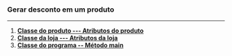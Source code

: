 ### Gerar desconto em um produto

***

1. [**Classe do produto --- Atributos do produto**](https://github.com/pliniopereira10/resolucao-desafios-java/blob/main/linguagem-orientada-objeto/GeradorDesconto/Produto.java)
2. [**Classe da loja --- Atributos da loja**]((https://github.com/pliniopereira10/resolucao-desafios-java/blob/main/linguagem-orientada-objeto/GeradorDesconto/Loja.java))
3. [**Classe do programa -- Método main**](https://github.com/pliniopereira10/resolucao-desafios-java/blob/main/linguagem-orientada-objeto/GeradorDesconto/ProgramaTeste.java)

